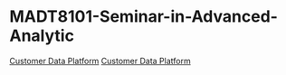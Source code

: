 # MADT8101-Seminar-in-Advanced-Analytic     
[Customer Data Platform](https://github.com/Pinnun/MADT8101-Seminar-in-Advanced-Analytic/tree/34438fbee923f23b3edbcabd98c158b1027efd27/1%20Customer%20Data%20Platform)
[Customer Data Platform](https://img.shields.io/badge/CDP-yellow)

